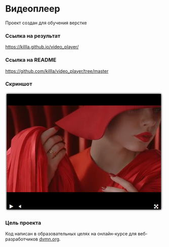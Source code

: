 # Видеоплеер
Проект создан для обучения верстке

### Ссылка на результат
https://killla.github.io/video_player/

### Ссылка на README
https://github.com/killla/video_player/tree/master

### Скриншот

![img](screenshot.png)

### Цель проекта

Код написан в образовательных целях на онлайн-курсе для веб-разработчиков [dvmn.org](https://dvmn.org/).
